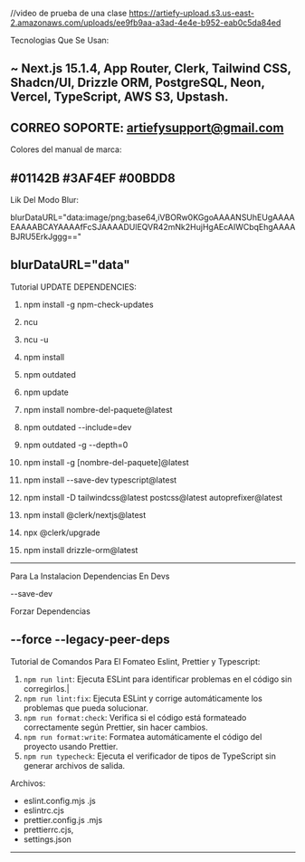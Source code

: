 //video de prueba de una clase
https://artiefy-upload.s3.us-east-2.amazonaws.com/uploads/ee9fb9aa-a3ad-4e4e-b952-eab0c5da84ed

Tecnologias Que Se Usan:

~ Next.js 15.1.4, App Router, Clerk, Tailwind CSS, Shadcn/UI, Drizzle ORM,
PostgreSQL, Neon, Vercel, TypeScript, AWS S3, Upstash.
------------------------------------
CORREO SOPORTE:
artiefysupport@gmail.com
----------------------------------
Colores del manual de marca:

#01142B
#3AF4EF
#00BDD8
---------------------------------
Lik Del Modo Blur:

blurDataURL="data:image/png;base64,iVBORw0KGgoAAAANSUhEUgAAAAEAAAABCAYAAAAfFcSJAAAADUlEQVR42mNk2HujHgAEcAIWCbqEhgAAAABJRU5ErkJggg=="

blurDataURL="data"
---------------------------------
Tutorial UPDATE DEPENDENCIES:

1. npm install -g npm-check-updates
2. ncu
3. ncu -u
4. npm install

1. npm outdated
2. npm update
3. npm install nombre-del-paquete@latest

1. npm outdated --include=dev
2. npm outdated -g --depth=0
3. npm install -g [nombre-del-paquete]@latest

1. npm install --save-dev typescript@latest
2. npm install -D tailwindcss@latest postcss@latest autoprefixer@latest
3. npm install @clerk/nextjs@latest
4. npx @clerk/upgrade
5. npm install drizzle-orm@latest
--------------------------------------
Para La Instalacion Dependencias En Devs

--save-dev

Forzar Dependencias

--force
--legacy-peer-deps
---------------------------------
Tutorial de Comandos Para El Fomateo Eslint, Prettier y Typescript:

1. `npm run lint`: Ejecuta ESLint para identificar problemas en el código sin corregirlos.|
2. `npm run lint:fix`: Ejecuta ESLint y corrige automáticamente los problemas que pueda solucionar.
3. `npm run format:check`: Verifica si el código está formateado correctamente según Prettier, sin hacer cambios.
4. `npm run format:write`: Formatea automáticamente el código del proyecto usando Prettier.
5. `npm run typecheck`: Ejecuta el verificador de tipos de TypeScript sin generar archivos de salida.

Archivos:
- eslint.config.mjs .js
- eslintrc.cjs
- prettier.config.js .mjs
- prettierrc.cjs,
- settings.json
----------------------------------------

